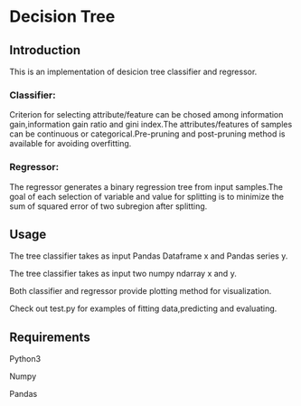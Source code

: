 # Decision Tree 
## Introduction
This is an implementation of desicion tree classifier and regressor.
### Classifier:
Criterion for selecting attribute/feature can be chosed among information gain,information gain ratio and gini index.The attributes/features of samples can be continuous or categorical.Pre-pruning and post-pruning method is available for avoiding overfitting.
### Regressor:
The regressor generates a binary regression tree from input samples.The goal of each selection of variable and value for splitting is to minimize the sum of squared error of two subregion after splitting.
## Usage
The tree classifier takes as input Pandas Dataframe x and Pandas series y.

The tree classifier takes as input two numpy ndarray x and y.

Both classifier and regressor provide plotting method for  visualization.

Check out test.py for examples of fitting data,predicting and  evaluating.

## Requirements
Python3

Numpy

Pandas
